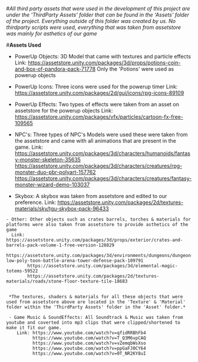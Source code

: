 #*All third party assets that were used in the development of this project are under the 'ThirdParty Assets' folder that can be found in the 'Assets' folder of the project. Everything outside of this folder was created by us.*
*No thirdparty scripts were used, everything that was taken from assetstore was mainly for asthetics of our game*

#**Assets Used**

  - PowerUp Objects: 3D Model that came with textures and particle effects Link: https://assetstore.unity.com/packages/3d/props/potions-coin-and-box-of-pandora-pack-71778
                      Only the 'Potions' were used as powerup objects
   
   - PowerUp Icons: Three icons were used for the powerup timer Link: https://assetstore.unity.com/packages/2d/gui/icons/rpg-icons-89109
   
   - PowerUp Effects: Two types of effects were taken from an asset on assetstore for the powerup objects Link: https://assetstore.unity.com/packages/vfx/particles/cartoon-fx-free-109565
   
   - NPC's: Three types of NPC's Models were used these were taken from the assetstore and came with all animations that are present in the game. 
              Link: https://assetstore.unity.com/packages/3d/characters/humanoids/fantasy-monster-skeleton-35635
                    https://assetstore.unity.com/packages/3d/characters/creatures/rpg-monster-duo-pbr-polyart-157762
                    https://assetstore.unity.com/packages/3d/characters/creatures/fantasy-monster-wizard-demo-103037
                    
   - Skybox: A skybox was taken from assetstore and edited to our preference. Link: https://assetstore.unity.com/packages/2d/textures-materials/sky/tgu-skybox-pack-96433
   
    - Other: Other objects such as crates barrels, torches & materials for platforms were also taken from assetstore to provide asthetics of the game
      Link: https://assetstore.unity.com/packages/3d/props/exterior/crates-and-barrels-pack-volume-1-free-version-128829
            https://assetstore.unity.com/packages/3d/environments/dungeons/dungeon-low-poly-toon-battle-arena-tower-defense-pack-109791
            https://assetstore.unity.com/packages/3d/elemental-magic-totems-59522
            https://assetstore.unity.com/packages/2d/textures-materials/roads/stone-floor-texture-tile-18683
     
     
     *The textures, shaders & materials for all these objects that were used from assetstore above are located in the 'Texture' & 'Material' folder within the 'ThirdParty Assets' folder in the 'Asset' folder.*
     
     - Game Music & SoundEffects: All Soundtrack & Music was taken from youtube and coverted into mp3 clips that were clipped/shortened to make it fit our game.
        Link: https://www.youtube.com/watch?v=qfidRRBhFb4
              https://www.youtube.com/watch?v=T_Q3M6vpCAQ
              https://www.youtube.com/watch?v=vZemqbWsXso
              https://www.youtube.com/watch?v=ppGaFJ0CY64
              https://www.youtube.com/watch?v=0T_NR2KY8uI
              
 
 
     
     
